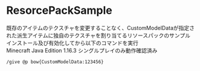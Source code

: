 # ResorcePackSample
既存のアイテムのテクスチャを変更することなく、CustomModelDataが指定された派生アイテムに独自のテクスチャを割り当てるリソースパックのサンプル  
インストール及び有効化してから以下のコマンドを実行  
Minecraft Java Edition 1.16.3 シングルプレイのみ動作確認済み
```
/give @p bow{CustomModelData:123456}
```
